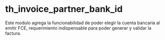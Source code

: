 # th_invoice_partner_bank_id

Este modulo agrega la funcionabilidad de poder elegir la cuenta bancaria al emitir FCE, requerimiento indispensable para poder generar y validar la factura.
